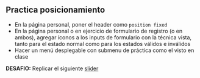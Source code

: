 ## Practica posicionamiento

* En la página personal, poner el header como `position fixed`
* En la página personal o en ejercicio de formulario de registro (o en ambos), agregar íconos a los inputs de formulario con la técnica vista, tanto para el estado normal como para los estados válidos e inválidos
* Hacer un menú desplegable con submenu de práctica como el visto en clase

**DESAFIO:** Replicar el siguiente [slider](https://codepen.io/pablohHoc/full/ZEYWWEL)
